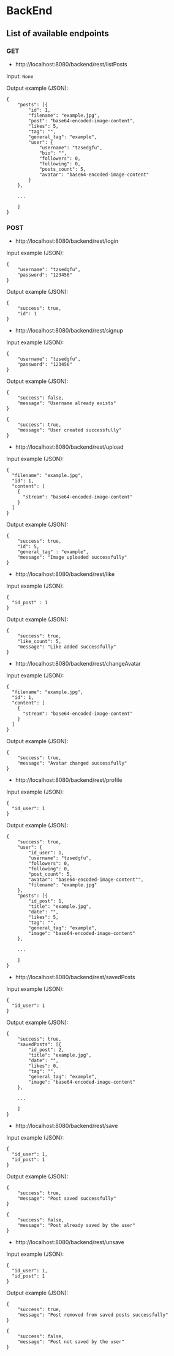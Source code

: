 # BackEnd
## List of available endpoints
### GET
- http://localhost:8080/backend/rest/listPosts

Input: ```None```

Output example (JSON):
```
{
    "posts": [{
        "id": 1,
        "filename": "example.jpg",
        "post": "base64-encoded-image-content",
        "likes": 5,
        "tag": "",
        "general_tag": "example",
        "user": {
            "username": "tzsedgfu",
            "bio": "",
            "followers": 0,
            "following": 0,
            "posts_count": 5,
            "avatar": "base64-encoded-image-content"
        }
    },

    ...

    ]
}
```

### POST
- http://localhost:8080/backend/rest/login

Input example (JSON):
```
{
    "username": "tzsedgfu",
    "password": "123456"
}
```

Output example (JSON):
```
{
    "success": true,
    "id": 1
}
```

- http://localhost:8080/backend/rest/signup

Input example (JSON):
```
{
    "username": "tzsedgfu",
    "password": "123456"
}
```

Output example (JSON):
```
{
    "success": false,
    "message": "Username already exists"
}
```
```
{
    "success": true,
    "message": "User created successfully"
}
```

- http://localhost:8080/backend/rest/upload

Input example (JSON):
```
{
  "filename": "example.jpg",
  "id": 1,
  "content": [
    {
      "stream": "base64-encoded-image-content"
    }
  ]
}
```

Output example (JSON):
```
{
    "success": true,
    "id": 5,
    "general_tag" : "example",
    "message": "Image uploaded successfully"
}
```

- http://localhost:8080/backend/rest/like

Input example (JSON):
```
{
  "id_post" : 1
}
```

Output example (JSON):
```
{
    "success": true,
    "like_count": 5,
    "message": "Like added successfully"
}
```

- http://localhost:8080/backend/rest/changeAvatar

Input example (JSON):
```
{
  "filename": "example.jpg",
  "id": 1,
  "content": [
    {
      "stream": "base64-encoded-image-content"
    }
  ]
}
```

Output example (JSON):
```
{
    "success": true,
    "message": "Avatar changed successfully"
}
```

- http://localhost:8080/backend/rest/profile

Input example (JSON):
```
{
  "id_user": 1
}
```

Output example (JSON):
```
{
    "success": true,
    "user": {
        "id_user": 1,
        "username": "tzsedgfu",
        "followers": 0,
        "following": 0,
        "post_count": 5,
        "avatar": "base64-encoded-image-content"",
        "filename": "example.jpg"
    },
    "posts": [{
        "id_post": 1,
        "title": "example.jpg",
        "date": "",
        "likes": 5,
        "tag": "",
        "general_tag": "example",
        "image": "base64-encoded-image-content"
    },

    ...

    ]
}
```

- http://localhost:8080/backend/rest/savedPosts

Input example (JSON):
```
{
  "id_user": 1
}
```

Output example (JSON):
```
{
    "success": true,
    "savedPosts": [{
        "id_post": 2,
        "title": "example.jpg",
        "date": "",
        "likes": 0,
        "tag": "",
        "general_tag": "example",
        "image": "base64-encoded-image-content"
    },
    
    ...
    
    ]
}
```

- http://localhost:8080/backend/rest/save

Input example (JSON):
```
{
  "id_user": 1,
  "id_post": 1
}
```

Output example (JSON):
```
{
    "success": true,
    "message": "Post saved successfully"
}
```
```
{
    "success": false,
    "message": "Post already saved by the user"
}
```

- http://localhost:8080/backend/rest/unsave

Input example (JSON):
```
{
  "id_user": 1,
  "id_post": 1
}
```

Output example (JSON):
```
{
    "success": true,
    "message": "Post removed from saved posts successfully"
}
```
```
{
    "success": false,
    "message": "Post not saved by the user"
}
```